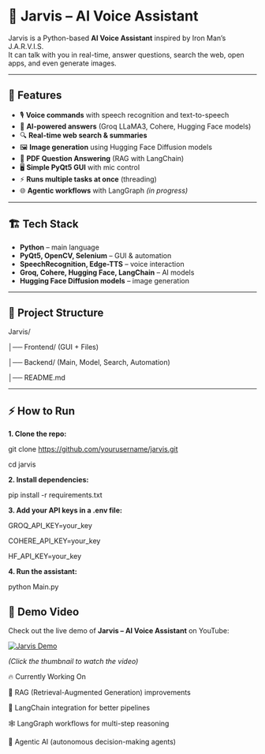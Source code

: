 # 🧠 Jarvis – AI Voice Assistant  

Jarvis is a Python-based **AI Voice Assistant** inspired by Iron Man’s J.A.R.V.I.S.  
It can talk with you in real-time, answer questions, search the web, open apps, and even generate images.  

---

## 🚀 Features  
- 🎙️ **Voice commands** with speech recognition and text-to-speech  
- 🤖 **AI-powered answers** (Groq LLaMA3, Cohere, Hugging Face models)  
- 🔍 **Real-time web search & summaries**  
- 🖼️ **Image generation** using Hugging Face Diffusion models  
- 📂 **PDF Question Answering** (RAG with LangChain)  
- 🖥️ **Simple PyQt5 GUI** with mic control  
- ⚡ **Runs multiple tasks at once** (threading)  
- 🌐 **Agentic workflows** with LangGraph *(in progress)*  

---

## 🏗️ Tech Stack  
- **Python** – main language  
- **PyQt5, OpenCV, Selenium** – GUI & automation  
- **SpeechRecognition, Edge-TTS** – voice interaction  
- **Groq, Cohere, Hugging Face, LangChain** – AI models  
- **Hugging Face Diffusion models** – image generation  

---

## 📂 Project Structure  
Jarvis/

│── Frontend/ (GUI + Files)

│── Backend/ (Main, Model, Search, Automation)

│── README.md

---

## ⚡ How to Run  

**1. Clone the repo:**

  git clone https://github.com/yourusername/jarvis.git
  
  cd jarvis


**2. Install dependencies:**

  pip install -r requirements.txt


**3. Add your API keys in a .env file:**

  GROQ_API_KEY=your_key
  
  COHERE_API_KEY=your_key
  
  HF_API_KEY=your_key


**4. Run the assistant:**

  python Main.py


## 🎥 Demo Video  

Check out the live demo of **Jarvis – AI Voice Assistant** on YouTube:

[![Jarvis Demo](https://img.youtube.com/vi/FuxLB7d1xaQ/0.jpg)](https://www.youtube.com/watch?v=FuxLB7d1xaQ)

*(Click the thumbnail to watch the video)*



🔥 Currently Working On

📂 RAG (Retrieval-Augmented Generation) improvements

🔗 LangChain integration for better pipelines

🕸️ LangGraph workflows for multi-step reasoning

🤖 Agentic AI (autonomous decision-making agents)
